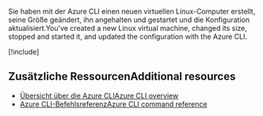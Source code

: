 <span data-ttu-id="62a7a-101">Sie haben mit der Azure CLI einen neuen virtuellen Linux-Computer erstellt, seine Größe geändert, ihn angehalten und gestartet und die Konfiguration aktualisiert.</span><span class="sxs-lookup"><span data-stu-id="62a7a-101">You've created a new Linux virtual machine, changed its size, stopped and started it, and updated the configuration with the Azure CLI.</span></span>

<!-- Cleanup sandbox -->
[!include[](../../../includes/azure-sandbox-cleanup.md)]

## <a name="additional-resources"></a><span data-ttu-id="62a7a-102">Zusätzliche Ressourcen</span><span class="sxs-lookup"><span data-stu-id="62a7a-102">Additional resources</span></span>

- [<span data-ttu-id="62a7a-103">Übersicht über die Azure CLI</span><span class="sxs-lookup"><span data-stu-id="62a7a-103">Azure CLI overview</span></span>](https://docs.microsoft.com/cli/azure/?view=azure-cli-latest)
- [<span data-ttu-id="62a7a-104">Azure CLI-Befehlsreferenz</span><span class="sxs-lookup"><span data-stu-id="62a7a-104">Azure CLI command reference</span></span>](https://docs.microsoft.com/cli/azure/reference-index?view=azure-cli-latest)
